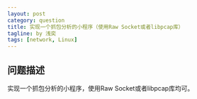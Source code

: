 ```yaml
---
layout: post
category: question
title: 实现一个抓包分析的小程序（使用Raw Socket或者libpcap库）
tagline: by 浅奕
tags: [network, Linux]
---
```


## 问题描述

实现一个抓包分析的小程序，使用Raw Socket或者libpcap库均可。
